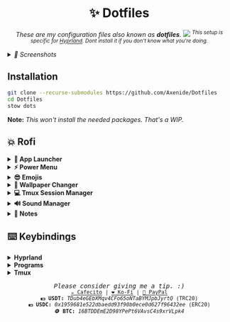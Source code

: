 <h1 align="center">✨ Dotfiles</h1>

<p align="center">
    <i>These are my configuration files also known as <b>dotfiles</b>.
<img src="https://github.com/Axenide/Dotfiles/assets/66109459/9d30d4da-9e68-4b48-905b-0c43fa3f49a4">
        <sup>
            This setup is specific for <a href="https://github.com/hyprwm/Hyprland">Hyprland</a>. Dont install it if you don't know what you're doing.
        </sup></i>
</p>

<details>
<summary><i>
📸 Screenshots
</i></summary>
<sup>Tomorrow. I need to sleep. uwu</sup>
</details>

## Installation
```bash
git clone --recurse-submodules https://github.com/Axenide/Dotfiles
cd Dotfiles
stow dots
```
**Note:** *This won't install the needed packages. That's a WIP.*
## 💥 Rofi
<b>
<details>
  <summary>🚀 App Launcher</summary>
  <img src="https://github.com/Axenide/Dotfiles/assets/66109459/21526780-7475-4602-879c-a41068a9ba97">
</details>

<details>
  <summary>⚡ Power Menu</summary>
  <img src="https://github.com/Axenide/Dotfiles/assets/66109459/686ca869-9db2-46ce-88de-a241fd084ac9">
</details>

<details>
  <summary>😎 Emojis</summary>
  <img src="https://github.com/Axenide/Dotfiles/assets/66109459/829217a1-451d-4c33-b051-f7714b100245">
</details>

<details>
  <summary>🎨 Wallpaper Changer</summary>
  <img src="https://github.com/Axenide/Dotfiles/assets/66109459/85ac16a4-8ec8-4f59-a197-49e2c3ea91d8">
</details>

<details>
  <summary>💻 Tmux Session Manager</summary>
  <img src="https://github.com/Axenide/Dotfiles/assets/66109459/df531fce-184a-4b80-82d0-2e7da3e7f0dc">
</details>

<details>
  <summary>🔊 Sound Manager</summary>
  <img src="https://github.com/Axenide/Dotfiles/assets/66109459/3cbbdba4-8036-463c-8553-dfc3b1ffab69">
</details>

<details>
  <summary>📝 Notes</summary>
  <img src="https://github.com/Axenide/Dotfiles/assets/66109459/3d0b78aa-9f5a-416e-b3fe-f65ca28c9dca">
</details>
</b>

## ⌨️ Keybindings

<details>
<summary><b>Hyprland</b></summary>

| Keys                                         | Action                          |
|---------------------------------------------:|:--------------------------------|
| `SUPER + C`                                  | Close window                    |
| `SUPER + SHIFT + Escape`                     | Exit Hyprland                   |
| `SUPER + B`                                  | Hide Waybar                     |
| `SUPER + ALT + B`                            | Restart Waybar                  |
| `SUPER + Space`                              | Toggle tiled/floating           |
| `SUPER + P`                                  | Toggle pseudo-tiling            |
| `SUPER + D`                                  | Toggle split                    |
| `SUPER + F`                                  | Fullscreen                      |
| `SUPER + SHIFT + F`                          | Fake Fullscreen                 |
| `SUPER + ALT + F`                            | Maximize                        |
| `SUPER + Y`                                  | Pin window                      |
| `SUPER + G`                                  | Center window                   |
| `SUPER + Arrows or H,J,K,L`                  | Move window focus               |
| `SUPER + SHIFT + Arrows or H,J,K,L`          | Move tiled window               |
| `SUPER + CONTROL + Arrows or H,J,K,L`        | Resize window                   |
| `SUPER + ALT + Arrows or H,J,K,L`            | Move floating window            |
| `SUPER + [1-9][0]`                           | Change workspace [1-10]         |
| `SUPER + SHIFT + [1-9][0]`                   | Move window to workspace [1-10] |
| `SUPER + Z`                                  | Go to previous workspace        |
| `SUPER + SHIFT + Z`<br>`SUPER + Scroll Down` | Go to previous active workspace |
| `SUPER + X`                                  | Go to next workspace            |
| `SUPER + SHIFT + X`<br>`SUPER + Scroll Up`   | Go to next active workspace     |
| `SUPER + Left Click`                         | Drag window                     |
| `SUPER + Right Click`                        | Drag resize window              |

</details>

<details>
<summary><b>Programs</b></summary>

| Keys                                         | Action                          |
|---------------------------------------------:|:--------------------------------|
| `SUPER + RETURN`                             | Open Kitty terminal             |
| `SUPER + SHIFT + RETURN`                     | Open floating Kitty terminal    |
| `SUPER + ALT + RETURN`                       | Open Kitty with slurp           |
| `SUPER + T`                                  | Tmux Session Manager            |
| `SUPER + E`                                  | File explorer                   |
| `SUPER + SHIFT + E`                          | Floating file explorer          |
| `SUPER + W`                                  | Firefox                         |
| `SUPER + SHIFT + W`                          | Private Firefox                 |
| `SUPER + R`                                  | App Launcher                    |
| `SUPER + Escape`                             | Powermenu                       |
| `SUPER + .`                                  | Emojis                          |
| `SUPER + ,`                                  | Wallpaper Selector              |
| `SUPER + V`                                  | Sound Manager                   |
| `SUPER + N`                                  | Notes                           |
| `Print`                                      | Save and copy screenshot        |
| `SHIFT + Print`                              | Copy screenshot                 |
| `SUPER + S`                                  | Save and copy area screenshot   |
| `SUPER + SHIFT + S`                          | Copy area screenshot            |

</details>

<details>
<summary><b>Tmux</b></summary>

***PREFIX** is set to `CTRL + Space`.*
| Keys                | Action                          |
|--------------------:|:--------------------------------|
| `PREFIX + c`        | Create window                   |
| `SHIFT + ALT + H,L` | Navigate windows                |
| `PREFIX + [1-9]`    | Change to window from 1 to 9    |
| `PREFIX + &`        | Kill window                     |
| `PREFIX + /`        | Vertical split                  |
| `PREFIX + -`        | Horizontal split                |
| `CTRL + H,J,K,L`    | Navigate panes                  |
| `PREFIX + { or }`   | Swap pane position              |
| `PREFIX + q`        | Go to pane pressing a number    |
| `PREFIX + x`        | Kill pane                       |
| `PREFIX + s`        | List sessions                   |
| `PREFIX + w`        | List windows                    |
| `PREFIX + [`        | Yank mode (copy)                |
| `v`                 | Start selection                 |
| `CTRL + v`          | Toggle rectangle/line selection |
| `y`                 | Yank selection                  |

</details>

<p align="center">
<samp>
  <i>Please consider giving me a tip. :)</i>
  <br>
  <sup>
    <a href="https://cafecito.app/Axenide">☕ Cafecito</a> |
    <a href="https://ko-fi.com/Axenide">❤️ Ko-Fi</a> |
    <a href="https://paypal.me/Axenide">💸 PayPal</a>
    <br>
    <b>💵 USDT:</b> <i>TDub4eGEbXMqv4CFo65oNTaBYMJpbJyrtQ</i> (TRC20)
    <br>
    <b>💶 USDC:</b> <i>0x1959681e522dbaedd93f90b0ece0d627f96432ee</i> (ERC20)
    <br>
    <b>🪙 BTC:</b> <i>16BTDDEmE2D98YPePt6VAvsC4s9xrVLpk4</i>
  </sup>
</samp>
</p>
